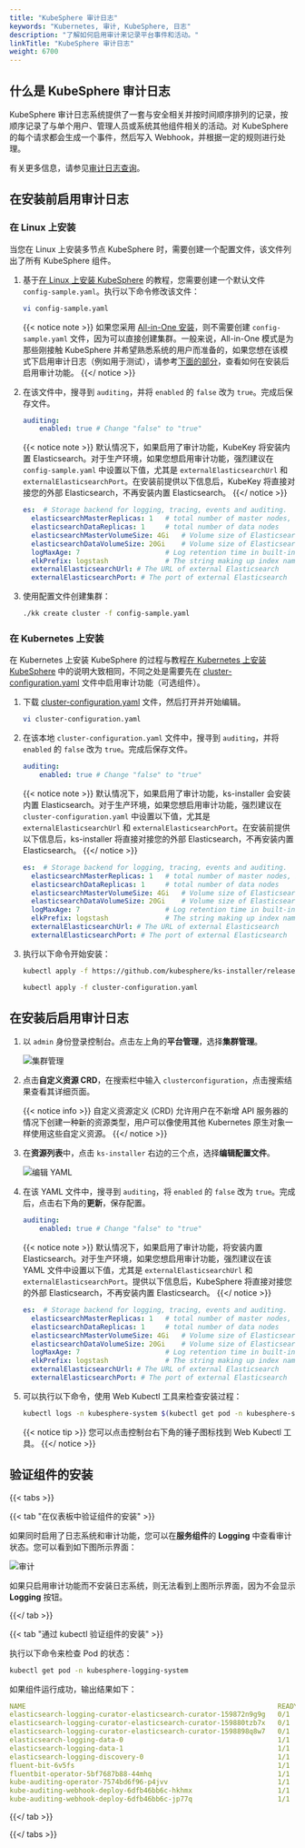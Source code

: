 ```yaml
---
title: "KubeSphere 审计日志"
keywords: "Kubernetes, 审计, KubeSphere, 日志"
description: "了解如何启用审计来记录平台事件和活动。"
linkTitle: "KubeSphere 审计日志"
weight: 6700
---
```


## 什么是 KubeSphere 审计日志

KubeSphere 审计日志系统提供了一套与安全相关并按时间顺序排列的记录，按顺序记录了与单个用户、管理人员或系统其他组件相关的活动。对 KubeSphere 的每个请求都会生成一个事件，然后写入 Webhook，并根据一定的规则进行处理。

有关更多信息，请参见[审计日志查询](../../toolbox/auditing/auditing-query/)。

## 在安装前启用审计日志

### 在 Linux 上安装

当您在 Linux 上安装多节点 KubeSphere 时，需要创建一个配置文件，该文件列出了所有 KubeSphere 组件。

1. 基于[在 Linux 上安装 KubeSphere](../../installing-on-linux/introduction/multioverview/) 的教程，您需要创建一个默认文件 `config-sample.yaml`。执行以下命令修改该文件：

    ```bash
    vi config-sample.yaml
    ```

    {{< notice note >}}
如果您采用 [All-in-One 安装](../../quick-start/all-in-one-on-linux/)，则不需要创建 `config-sample.yaml` 文件，因为可以直接创建集群。一般来说，All-in-One 模式是为那些刚接触 KubeSphere 并希望熟悉系统的用户而准备的，如果您想在该模式下启用审计日志（例如用于测试），请参考[下面的部分](#在安装后启用审计日志)，查看如何在安装后启用审计功能。
    {{</ notice >}}

2. 在该文件中，搜寻到 `auditing`，并将 `enabled` 的 `false` 改为 `true`。完成后保存文件。

    ```yaml
    auditing:
        enabled: true # Change "false" to "true"
    ```

    {{< notice note >}}
默认情况下，如果启用了审计功能，KubeKey 将安装内置 Elasticsearch。对于生产环境，如果您想启用审计功能，强烈建议在 `config-sample.yaml` 中设置以下值，尤其是 `externalElasticsearchUrl` 和 `externalElasticsearchPort`。在安装前提供以下信息后，KubeKey 将直接对接您的外部 Elasticsearch，不再安装内置 Elasticsearch。
    {{</ notice >}}

    ```yaml
    es:  # Storage backend for logging, tracing, events and auditing.
      elasticsearchMasterReplicas: 1   # total number of master nodes, it's not allowed to use even number
      elasticsearchDataReplicas: 1     # total number of data nodes
      elasticsearchMasterVolumeSize: 4Gi   # Volume size of Elasticsearch master nodes
      elasticsearchDataVolumeSize: 20Gi    # Volume size of Elasticsearch data nodes
      logMaxAge: 7                     # Log retention time in built-in Elasticsearch, it is 7 days by default.
      elkPrefix: logstash              # The string making up index names. The index name will be formatted as ks-<elk_prefix>-log
      externalElasticsearchUrl: # The URL of external Elasticsearch
      externalElasticsearchPort: # The port of external Elasticsearch
    ```

3. 使用配置文件创建集群：

    ```bash
    ./kk create cluster -f config-sample.yaml
    ```

### 在 Kubernetes 上安装

在 Kubernetes 上安装 KubeSphere 的过程与教程[在 Kubernetes 上安装 KubeSphere](../../installing-on-kubernetes/introduction/overview/) 中的说明大致相同，不同之处是需要先在 [cluster-configuration.yaml](https://github.com/kubesphere/ks-installer/releases/download/v3.1.0/cluster-configuration.yaml) 文件中启用审计功能（可选组件）。

1. 下载 [cluster-configuration.yaml](https://github.com/kubesphere/ks-installer/releases/download/v3.1.0/cluster-configuration.yaml) 文件，然后打开并开始编辑。

    ```bash
    vi cluster-configuration.yaml
    ```

2. 在该本地 `cluster-configuration.yaml` 文件中，搜寻到 `auditing`，并将 `enabled` 的 `false` 改为 `true`。完成后保存文件。

    ```yaml
    auditing:
        enabled: true # Change "false" to "true"
    ```

    {{< notice note >}}
默认情况下，如果启用了审计功能，ks-installer 会安装内置 Elasticsearch。对于生产环境，如果您想启用审计功能，强烈建议在 `cluster-configuration.yaml` 中设置以下值，尤其是 `externalElasticsearchUrl` 和 `externalElasticsearchPort`。在安装前提供以下信息后，ks-installer 将直接对接您的外部 Elasticsearch，不再安装内置 Elasticsearch。
    {{</ notice >}}

    ```yaml
    es:  # Storage backend for logging, tracing, events and auditing.
      elasticsearchMasterReplicas: 1   # total number of master nodes, it's not allowed to use even number
      elasticsearchDataReplicas: 1     # total number of data nodes
      elasticsearchMasterVolumeSize: 4Gi   # Volume size of Elasticsearch master nodes
      elasticsearchDataVolumeSize: 20Gi    # Volume size of Elasticsearch data nodes
      logMaxAge: 7                     # Log retention time in built-in Elasticsearch, it is 7 days by default.
      elkPrefix: logstash              # The string making up index names. The index name will be formatted as ks-<elk_prefix>-log
      externalElasticsearchUrl: # The URL of external Elasticsearch
      externalElasticsearchPort: # The port of external Elasticsearch
    ```

3. 执行以下命令开始安装：

    ```bash
    kubectl apply -f https://github.com/kubesphere/ks-installer/releases/download/v3.1.0/kubesphere-installer.yaml

    kubectl apply -f cluster-configuration.yaml
    ```

## 在安装后启用审计日志

1. 以 `admin` 身份登录控制台。点击左上角的**平台管理**，选择**集群管理**。
   
    ![集群管理](/images/docs/zh-cn/enable-pluggable-components/kubesphere-auditing-logs/clusters-management.png)
    
2. 点击**自定义资源 CRD**，在搜索栏中输入 `clusterconfiguration`，点击搜索结果查看其详细页面。

    {{< notice info >}}
自定义资源定义 (CRD) 允许用户在不新增 API 服务器的情况下创建一种新的资源类型，用户可以像使用其他 Kubernetes 原生对象一样使用这些自定义资源。
    {{</ notice >}}

3. 在**资源列表**中，点击 `ks-installer` 右边的三个点，选择**编辑配置文件**。

     ![编辑 YAML](/images/docs/zh-cn/enable-pluggable-components/kubesphere-auditing-logs/edit-yaml.PNG)

4. 在该 YAML 文件中，搜寻到 `auditing`，将 `enabled` 的 `false` 改为 `true`。完成后，点击右下角的**更新**，保存配置。

    ```yaml
    auditing:
        enabled: true # Change "false" to "true"
    ```

    {{< notice note >}}
默认情况下，如果启用了审计功能，将安装内置 Elasticsearch。对于生产环境，如果您想启用审计功能，强烈建议在该 YAML 文件中设置以下值，尤其是 `externalElasticsearchUrl` 和 `externalElasticsearchPort`。提供以下信息后，KubeSphere 将直接对接您的外部 Elasticsearch，不再安装内置 Elasticsearch。
    {{</ notice >}}

    ```yaml
    es:  # Storage backend for logging, tracing, events and auditing.
      elasticsearchMasterReplicas: 1   # total number of master nodes, it's not allowed to use even number
      elasticsearchDataReplicas: 1     # total number of data nodes
      elasticsearchMasterVolumeSize: 4Gi   # Volume size of Elasticsearch master nodes
      elasticsearchDataVolumeSize: 20Gi    # Volume size of Elasticsearch data nodes
      logMaxAge: 7                     # Log retention time in built-in Elasticsearch, it is 7 days by default.
      elkPrefix: logstash              # The string making up index names. The index name will be formatted as ks-<elk_prefix>-log
      externalElasticsearchUrl: # The URL of external Elasticsearch
      externalElasticsearchPort: # The port of external Elasticsearch
    ```

5. 可以执行以下命令，使用 Web Kubectl 工具来检查安装过程：

    ```bash
    kubectl logs -n kubesphere-system $(kubectl get pod -n kubesphere-system -l app=ks-install -o jsonpath='{.items[0].metadata.name}') -f
    ```

    {{< notice tip >}}
您可以点击控制台右下角的锤子图标找到 Web Kubectl 工具。
    {{</ notice >}}

## 验证组件的安装

{{< tabs >}}

{{< tab "在仪表板中验证组件的安装" >}}

如果同时启用了日志系统和审计功能，您可以在**服务组件**的 **Logging** 中查看审计状态。您可以看到如下图所示界面：

![审计](/images/docs/zh-cn/enable-pluggable-components/kubesphere-auditing-logs/auditing.PNG)

如果只启用审计功能而不安装日志系统，则无法看到上图所示界面，因为不会显示 **Logging** 按钮。

{{</ tab >}}

{{< tab "通过 kubectl 验证组件的安装" >}}

执行以下命令来检查 Pod 的状态：

```bash
kubectl get pod -n kubesphere-logging-system
```

如果组件运行成功，输出结果如下：

```yaml
NAME                                                              READY   STATUS      RESTARTS   AGE
elasticsearch-logging-curator-elasticsearch-curator-159872n9g9g   0/1     Completed   0          2d10h
elasticsearch-logging-curator-elasticsearch-curator-159880tzb7x   0/1     Completed   0          34h
elasticsearch-logging-curator-elasticsearch-curator-1598898q8w7   0/1     Completed   0          10h
elasticsearch-logging-data-0                                      1/1     Running     1          2d20h
elasticsearch-logging-data-1                                      1/1     Running     1          2d20h
elasticsearch-logging-discovery-0                                 1/1     Running     1          2d20h
fluent-bit-6v5fs                                                  1/1     Running     1          2d20h
fluentbit-operator-5bf7687b88-44mhq                               1/1     Running     1          2d20h
kube-auditing-operator-7574bd6f96-p4jvv                           1/1     Running     1          2d20h
kube-auditing-webhook-deploy-6dfb46bb6c-hkhmx                     1/1     Running     1          2d20h
kube-auditing-webhook-deploy-6dfb46bb6c-jp77q                     1/1     Running     1          2d20h
```

{{</ tab >}}

{{</ tabs >}}
